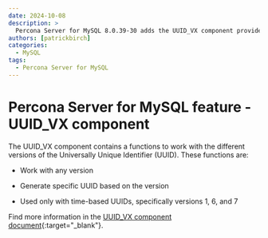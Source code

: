 ```yaml
---
date: 2024-10-08
description: >
  Percona Server for MySQL 8.0.39-30 adds the UUID_VX component provides a set of functions for generating and working with various versions of the Universally Unique Identifier (UUID).
authors: [patrickbirch]
categories:
  - MySQL
tags:
  - Percona Server for MySQL
---
```


# Percona Server for MySQL feature - UUID_VX component

<!-- more -->

The UUID_VX component contains a functions to work with the different versions of the Universally Unique Identifier (UUID). These functions are:

* Work with any version

* Generate specific UUID based on the version

* Used only with time-based UUIDs, specifically versions 1, 6, and 7

Find more information in the [UUID_VX component document](https://docs.percona.com/percona-server/8.0/uuid-versions.html){:target="_blank"}.

